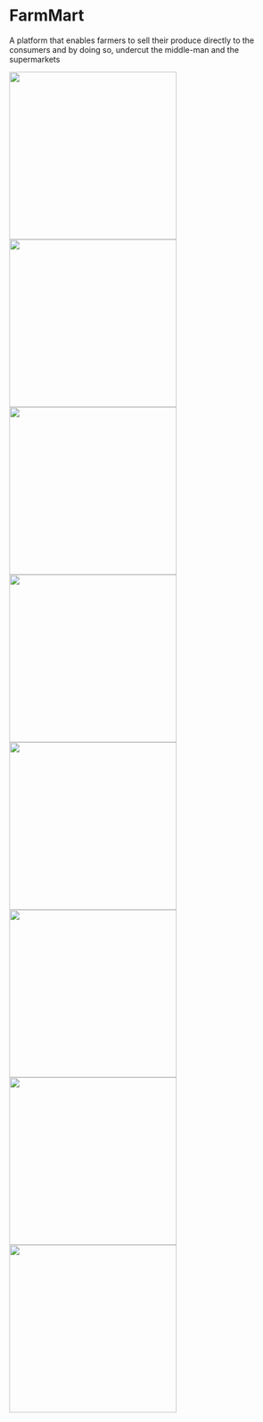 # FarmMart
A platform that enables farmers to sell their produce directly to the consumers and by doing so, undercut the middle-man and the supermarkets


<img src="documentation/Landing Page.png" width="300"/><img src="documentation/Login.png" width="300"><img src="documentation/Logged in page.png" width="300"><img src="documentation/Send Messages.png" width="300"/><img src="documentation/Browse Stores.png" width="300"/><img src="documentation/Add Store.png" width="300"/><img src="documentation/Send Message.png" width="300"/><img src="documentation/Messages.png" width="300"/>
